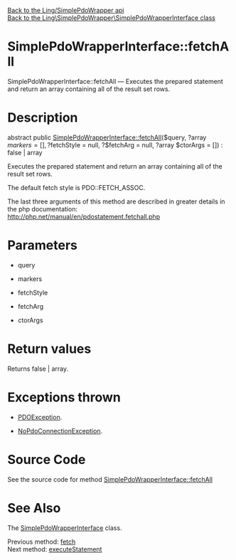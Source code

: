 [Back to the Ling/SimplePdoWrapper api](https://github.com/lingtalfi/SimplePdoWrapper/blob/master/doc/api/Ling/SimplePdoWrapper.md)<br>
[Back to the Ling\SimplePdoWrapper\SimplePdoWrapperInterface class](https://github.com/lingtalfi/SimplePdoWrapper/blob/master/doc/api/Ling/SimplePdoWrapper/SimplePdoWrapperInterface.md)


SimplePdoWrapperInterface::fetchAll
================



SimplePdoWrapperInterface::fetchAll — Executes the prepared statement and return an array containing all of the result set rows.




Description
================


abstract public [SimplePdoWrapperInterface::fetchAll](https://github.com/lingtalfi/SimplePdoWrapper/blob/master/doc/api/Ling/SimplePdoWrapper/SimplePdoWrapperInterface/fetchAll.md)($query, ?array $markers = [], ?$fetchStyle = null, ?$fetchArg = null, ?array $ctorArgs = []) : false | array




Executes the prepared statement and return an array containing all of the result set rows.

The default fetch style is PDO::FETCH_ASSOC.

The last three arguments of this method are described in greater details in the php documentation:
http://php.net/manual/en/pdostatement.fetchall.php




Parameters
================


- query

    

- markers

    

- fetchStyle

    

- fetchArg

    

- ctorArgs

    


Return values
================

Returns false | array.


Exceptions thrown
================

- [PDOException](https://www.php.net/manual/en/class.pdoexception.php).&nbsp;

- [NoPdoConnectionException](https://github.com/lingtalfi/SimplePdoWrapper/blob/master/doc/api/Ling/SimplePdoWrapper/Exception/NoPdoConnectionException.md).&nbsp;







Source Code
===========
See the source code for method [SimplePdoWrapperInterface::fetchAll](https://github.com/lingtalfi/SimplePdoWrapper/blob/master/SimplePdoWrapperInterface.php#L169-L169)


See Also
================

The [SimplePdoWrapperInterface](https://github.com/lingtalfi/SimplePdoWrapper/blob/master/doc/api/Ling/SimplePdoWrapper/SimplePdoWrapperInterface.md) class.

Previous method: [fetch](https://github.com/lingtalfi/SimplePdoWrapper/blob/master/doc/api/Ling/SimplePdoWrapper/SimplePdoWrapperInterface/fetch.md)<br>Next method: [executeStatement](https://github.com/lingtalfi/SimplePdoWrapper/blob/master/doc/api/Ling/SimplePdoWrapper/SimplePdoWrapperInterface/executeStatement.md)<br>

